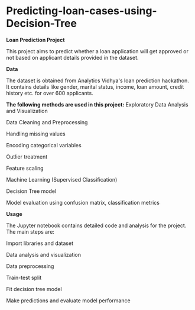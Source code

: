 # Predicting-loan-cases-using-Decision-Tree

**Loan Prediction Project**

This project aims to predict whether a loan application will get approved or not based on applicant details provided in the dataset.

**Data**

The dataset is obtained from Analytics Vidhya's loan prediction hackathon. It contains details like gender, marital status, income, loan amount, credit history etc. for over 600 applicants.



**The following methods are used in this project:**
Exploratory Data Analysis and Visualization

Data Cleaning and Preprocessing

Handling missing values

Encoding categorical variables

Outlier treatment

Feature scaling

Machine Learning (Supervised Classification)

Decision Tree model

Model evaluation using confusion matrix, classification metrics 





**Usage**

The Jupyter notebook contains detailed code and analysis for the project. The main steps are:

Import libraries and dataset

Data analysis and visualization

Data preprocessing

Train-test split

Fit decision tree model

Make predictions and evaluate model performance



